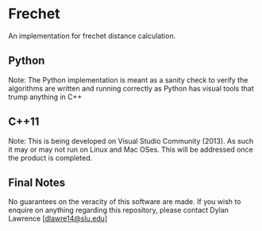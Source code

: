 Frechet
=====
An implementation for frechet distance calculation.

## Python
Note: The Python implementation is meant as a sanity check to verify the algorithms are written and running correctly as Python has visual tools that trump anything in C++

## C++11
Note: This is being developed on Visual Studio Community (2013). As such it may or may not run on Linux and Mac OSes. This will be addressed once the product is completed.

## Final Notes
No guarantees on the veracity of this software are made. If you wish to enquire on anything regarding this repository, please contact Dylan Lawrence [dlawre14@slu.edu]
